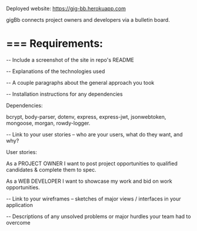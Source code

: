 Deployed website: https://gig-bb.herokuapp.com

gigBb connects project owners and developers via a bulletin board.

===
Requirements:
===
-- Include a screenshot of the site in repo's README

-- Explanations of the technologies used

-- A couple paragraphs about the general approach you took

-- Installation instructions for any dependencies

Dependencies:

bcrypt, body-parser, dotenv, express, express-jwt, jsonwebtoken, mongoose, morgan, rowdy-logger.

-- Link to your user stories – who are your users, what do they want, and why?

User stories:

As a PROJECT OWNER I want to post project opportunities to qualified candidates & complete them to spec.

As a WEB DEVELOPER I want to showcase my work and bid on work opportunities.

-- Link to your wireframes – sketches of major views / interfaces in your application

-- Descriptions of any unsolved problems or major hurdles your team had to overcome
